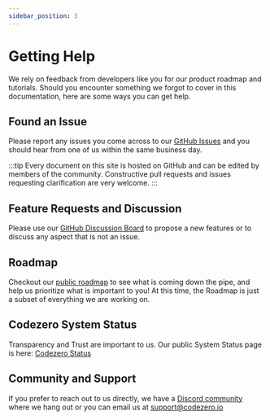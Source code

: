 ```yaml
---
sidebar_position: 3
---
```


# Getting Help

We rely on feedback from developers like you for our product roadmap and tutorials. Should you encounter something we forgot to cover in this documentation, here are some ways you can get help.

## Found an Issue

Please report any issues you come across to our [GitHub Issues](https://github.com/c6o/roadmap/issues) and you should hear from one of us within the same business day.

:::tip
Every document on this site is hosted on GitHub and can be edited by members of the community. Constructive pull requests and issues requesting clarification are very welcome.
:::

## Feature Requests and Discussion

Please use our [GitHub Discussion Board](https://github.com/c6o/roadmap/discussions) to propose a new features or to discuss any aspect that is not an issue.

## Roadmap

Checkout our [public roadmap](https://github.com/orgs/c6o/projects/3) to see what is coming down the pipe, and help us prioritize what is important to you! At this time, the Roadmap is just a subset of everything we are working on.

## Codezero System Status
Transparency and Trust are important to us. Our public System Status page is here: [Codezero Status](https://www.youtube.com/watch?v=8NXDMknahzo) 

## Community and Support

If you prefer to reach out to us directly, we have a [Discord community](https://discord.gg/wx3JkVjTPy) where we hang out or you can email us at [support@codezero.io](mailto:support@codezero.io)
